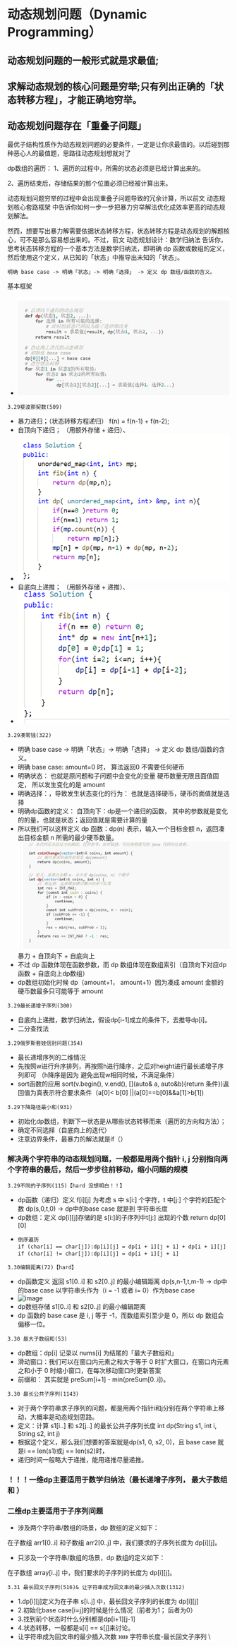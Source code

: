 # 动态规划问题（Dynamic Programming）
## 动态规划问题的一般形式就是求最值;
## 求解动态规划的核心问题是穷举;只有列出正确的「状态转移方程」，才能正确地穷举。
## 动态规划问题存在「重叠子问题」
最优子结构性质作为动态规划问题的必要条件，一定是让你求最值的。以后碰到那种恶心人的最值题，思路往动态规划想就对了

dp数组的遍历：
1、遍历的过程中，所需的状态必须是已经计算出来的。

2、遍历结束后，存储结果的那个位置必须已经被计算出来。

动态规划问题穷举的过程中会出现重叠子问题导致的冗余计算，所以前文 动态规划核心套路框架 中告诉你如何一步一步把暴力穷举解法优化成效率更高的动态规划解法。

然而，想要写出暴力解需要依据状态转移方程，状态转移方程是动态规划的解题核心，可不是那么容易想出来的。不过，前文 动态规划设计：数学归纳法 告诉你，思考状态转移方程的一个基本方法是数学归纳法，即明确 dp 函数或数组的定义，然后使用这个定义，从已知的「状态」中推导出未知的「状态」。

```
明确 base case -> 明确「状态」-> 明确「选择」 -> 定义 dp 数组/函数的含义。
```
基本框架
* ![avatar](fig/3.29DP.png)


```
3.29斐波那契数(509)
```
* 暴力递归；（状态转移方程递归）  f(n) = f(n-1) + f(n-2);
* 自顶向下递归； （用额外存储 +  递归）、
* ![avatar](fig/3.29Fib1.png)
* 自底向上递推； （用额外存储 +  递推）、
* ![avatar](fig/3.29Fib2.png)


```
3.29凑零钱(322)
```
* 明确 base case -> 明确「状态」-> 明确「选择」 -> 定义 dp 数组/函数的含义。
* 明确 base case: amount=0 时， 算法返回0 不需要任何硬币
* 明确状态： 也就是原问题和子问题中会变化的变量 硬币数量无限且面值固定， 所以发生变化的是 amount
* 明确选择：，导致发生状态变化的行为： 也就是选择硬币，硬币的面值就是选择
* 明确dp函数的定义： 自顶向下：dp是一个递归的函数， 其中的参数就是变化的的量，也就是状态；返回值就是需要计算的量
* 所以我们可以这样定义 dp 函数：dp(n) 表示，输入一个目标金额 n，返回凑出目标金额 n 所需的最少硬币数量。
![avatar](fig/凑零钱.png)
暴力 + 自顶向下 + 自底向上
* 不过 dp 函数体现在函数参数，而 dp 数组体现在数组索引（自顶向下对应dp函数 + 自底向上dp数组）
* dp数组初始化时候 dp（amount+1， amount+1）因为凑成 amount 金额的硬币数最多只可能等于 amount


```
3.29最长递增子序列(300)
```
* 自底向上递推，数学归纳法，假设dp[i-1]成立的条件下，去推导dp[i]。
* 二分查找法


```
3.29俄罗斯套娃信封问题(354)
```
* 最长递增序列的二维情况
* 先按照w进行升序排列，再按照h进行降序，之后对height进行最长递增子序列即可 （h降序是因为 避免出现w相同时候，不满足条件）
* sort函数的应用  sort(v.begin(), v.end(), [](auto& a, auto&b){return 条件})返回值为真表示符合要求条件（a[0]< b[0] ||(a[0]==b[0]&&a[1]>b[1]) 
  

```
3.29下降路径最小和(931)
```
* 初始化dp数组，判断下一状态是从哪些状态转移而来（遍历的方向和方法）；
* 确定不同选择（自底向上的迭代）
* 注意边界条件，最暴力的解法就是if（）

### 解决两个字符串的动态规划问题，一般都是用两个指针 i, j 分别指向两个字符串的最后，然后一步步往前移动，缩小问题的规模
```
3.29不同的子序列(115)【hard 没想明白！！】
```
* dp函数（递归）定义 f[i][j] 为考虑 s 中 s[i:] 个字符，t 中[j:] 个字符的匹配个数   dp(s,0,t,0) -> dp中的base case 就是到 字符串长度
* dp数组：定义 dp[i][j]存储的是 s[i:]的子序列中t[j:] 出现的个数  return dp[0][0]
* ``` 
  倒序遍历
  if (char[i] == char[j]):dp[i][j] = dp[i + 1][j + 1] + dp[i + 1][j]
  if (char[i] != char[j]):dp[i][j] = dp[i + 1][j + 1]
  ``` 


```
3.30编辑距离(72)【hard】
```
* dp函数定义 返回 s1[0..i] 和 s2[0..j] 的最小编辑距离  dp(s,n-1,t,m-1) -> dp中的base case 以字符串头作为（i = -1 或者 i= 0）作为base case
* ![image](fig/3.30编辑距离.gif)
* dp数组存储 s1[0..i] 和 s2[0..j] 的最小编辑距离
* dp 函数的 base case 是 i, j 等于 -1，而数组索引至少是 0，所以 dp 数组会偏移一位。

```
3.30 最大子数组和(53)
```
* dp数组：dp[i] 记录以 nums[i] 为结尾的「最大子数组和」
* 滑动窗口：我们可以在窗口内元素之和大于等于 0 时扩大窗口，在窗口内元素之和小于 0 时缩小窗口，在每次移动窗口时更新答案
* 前缀和： 其实就是 preSum[i+1] - min(preSum[0..i])。


```
3.30 最长公共子序列(1143)
```
* 对于两个字符串求子序列的问题，都是用两个指针i和j分别在两个字符串上移动，大概率是动态规划思路。
* 定义：计算 s1[i..] 和 s2[j..] 的最长公共子序列长度
int dp(String s1, int i, String s2, int j)
* 根据这个定义，那么我们想要的答案就是dp(s1, 0, s2, 0)，且 base case 就是i == len(s1)或j == len(s2)时，
* 递归时间一般略大于递推，能用递推尽量递推。


### ！！！一维dp主要适用于数学归纳法（最长递增子序列，  最大子数组和 ）
### 二维dp主要适用于子序列问题
* 涉及两个字符串/数组的场景，dp 数组的定义如下：

在子数组 arr1[0..i] 和子数组 arr2[0..j] 中，我们要求的子序列长度为 dp[i][j]。

* 只涉及一个字符串/数组的场景，dp 数组的定义如下：

在子数组 array[i..j] 中，我们要求的子序列的长度为 dp[i][j]。

```
3.31 最长回文子序列(516)& 让字符串成为回文串的最少插入次数(1312)
```
* 1.dp[i][j]定义为在子串 s[i..j] 中，最长回文子序列的长度为 dp[i][j]
* 2.初始化base case[i=j]的时候是什么情况（前者为1； 后者为0）
* 3.找到前个状态时什么分别都是dp[i+1][j-1]
* 4.状态转移，一般都是s[i] == s[j]来讨论。
* 让字符串成为回文串的最少插入次数 ```》》》》``` 字符串长度-最长回文子序列
\


